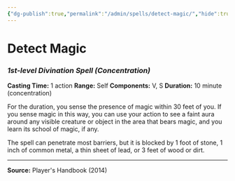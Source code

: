 ```yaml
---
{"dg-publish":true,"permalink":"/admin/spells/detect-magic/","hide":true,"updated":"2025-08-05T19:49:54.457+01:00"}
---
```


# Detect Magic
### *1st-level Divination Spell* *(Concentration)*
**Casting Time:** 1 action
**Range:** Self
**Components:** V, S
**Duration:** 10 minute (concentration)

For the duration, you sense the presence of magic within 30 feet of you. If you sense magic in this way, you can use your action to see a faint aura around any visible creature or object in the area that bears magic, and you learn its school of magic, if any.

The spell can penetrate most barriers, but it is blocked by 1 foot of stone, 1 inch of common metal, a thin sheet of lead, or 3 feet of wood or dirt.

---
**Source:** Player's Handbook (2014)